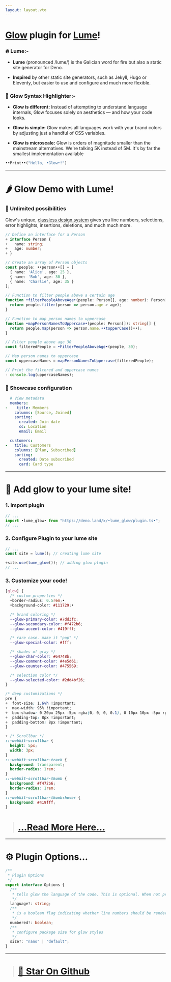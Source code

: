 ```yaml
---
layout: layout.vto
---
```


# [Glow](https://nuejs.org/blog/introducing-glow/) plugin for [Lume](https://lume.land)!

### 🔥 Lume:-

- **Lume** (pronounced /lume/) is the Galician word for fire but also a static
  site generator for Deno.

- **Inspired** by other static site generators, such as Jekyll, Hugo or
  Eleventy, but easier to use and configure and much more flexible.

### 🌟 Glow Syntax Highlighter:-

- **Glow is different:** Instead of attempting to understand language internals,
  Glow focuses solely on aesthetics — and how your code looks.

- **Glow is simple:** Glow makes all languages work with your brand colors by
  adjusting just a handful of CSS variables.

- **Glow is microscale:** Glow is orders of magnitude smaller than the
  mainstream alternatives. We're talking 5K instead of 5M. It's by far the
  smallest implementation available

```python
••Print••("Hello, •Glow•!")
```

---

# 🌶️ Glow Demo with Lume!

### 🔆 Unlimited possibilities

Glow's unique,
[classless design system](//nuejs.org/docs/concepts/syntax-highlighting.html#system)
gives you line numbers, selections, error highlights, insertions, deletions, and
much much more.

```typescript
// Define an interface for a Person
+ interface Person {
+   name: string;
+   age: number;
+ }

// Create an array of Person objects
const people: ••person••[] = [
  { name: 'Alice', age: 25 },
  { name: 'Bob', age: 30 },
  { name: 'Charlie', age: 35 }
];

// Function to filter people above a certain age
function •filterPeopleAboveAge•(people: Person[], age: number): Person[] {
  return people.filter(person => person.age > age);
}

// Function to map person names to uppercase
function •mapPersonNamesToUppercase•(people: Person[]): string[] {
  return people.map(person => person.name.••topperCase()••);
}

// Filter people above age 30
const filteredPeople = •FilterPeopleAboveAge•(people, 30);

// Map person names to uppercase
const uppercaseNames = mapPersonNamesToUppercase(filteredPeople);

// Print the filtered and uppercase names
- console.log(uppercaseNames);
```

### 📱 Showcase configuration

```yaml
  # View metadata
  members:
-    title: Members
    columns: [Source, Joined]
    sorting:
      created: Join date
      cc: Location
      email: Email

  customers:
-   title: Customers
    columns: [Plan, Subscribed]
    sorting:
      created: Date subscribed
      card: Card type
```

---

# 🙆 Add glow to your lume site!

### 1. Import plugin

```ts
// ...
import •lume_glow• from "https://deno.land/x/•lume_glow/plugin.ts•";
// ...
```

### 2. Configure Plugin to your lume site

```ts
// ...
const site = lume(); // creating lume site

+site.use(lume_glow()); // adding glow plugin
// ...
```

### 3. Customize your code!

```css
[glow] {
  /* custom properties */
  •border-radius: 0.5rem;•
  •background-color: #111729;•

  /* brand coloring */
  --glow-primary-color: #7dd3fc;
  --glow-secondary-color: #f472b6;
  --glow-accent-color: #419fff;

  /* rare case. make it "pop" */
  --glow-special-color: #fff;

  /* shades of gray */
  --glow-char-color: #64748b;
  --glow-comment-color: #4e5d61;
  --glow-counter-color: #475569;

  /* selection color */
  --glow-selected-color: #2dd4bf26;
}
```

```css
/* deep customizations */
pre {
+  font-size: 1.6vh !important;
+  max-width: 95% !important;
+  box-shadow: 0 20px 25px -5px rgba(0, 0, 0, 0.1), 0 10px 10px -5px rgba(0, 0, 0, 0.04);
+  padding-top: 8px !important;
+  padding-bottom: 8px !important;
}
```

```css
+ /* Scrollbar */
::-webkit-scrollbar {
  height: 5px;
  width: 3px;
}
::-webkit-scrollbar-track {
  background: transparent;
  border-radius: 1rem;
}
::-webkit-scrollbar-thumb {
  background: #f472b6;
  border-radius: 1rem;
}
::-webkit-scrollbar-thumb:hover {
  background: #419fff;
}
```

> # [...Read More Here...](https://nuejs.org/docs/concepts/syntax-highlighting.html#system)

---

# ⚙ Plugin Options...

```typescript
/**
 * Plugin Options
 */
export interface Options {
  /**
   * tells glow the language of the code. This is optional. When not provided, glow attempts to guess the language.
   */
  language?: string;
  /**
   * is a boolean flag indicating whether line numbers should be rendered
   */
  numbered?: boolean;
  /**
   * configure package size for glow styles
   */
  size?: "nano" | "default";
}
```
---

> # [🌟 Star On Github](https://github.com/ArnavK-09/lume_glow)

